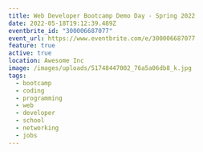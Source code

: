 ```yaml
---
title: Web Developer Bootcamp Demo Day - Spring 2022
date: 2022-05-18T19:12:39.489Z
eventbrite_id: "300006687077"
event_url: https://www.eventbrite.com/e/300006687077
feature: true
active: true
location: Awesome Inc
image: /images/uploads/51748447002_76a5a06db8_k.jpg
tags:
  - bootcamp
  - coding
  - programming
  - web
  - developer
  - school
  - networking
  - jobs
---
```

